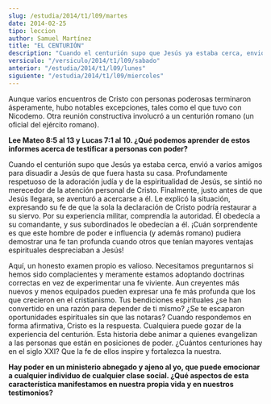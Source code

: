 ```yaml
---
slug: /estudia/2014/t1/l09/martes
date: 2014-02-25
tipo: leccion
author: Samuel Martínez
title: "EL CENTURIÓN"
description: "Cuando el centurión supo que Jesús ya estaba cerca, envió a varios amigos para  disuadir a Jesús de que fuera hasta su casa. Profundamente respetuoso de la  adoración judía y de la espiritualidad de Jesús, se sintió no merecedor de la  atención personal de Cristo."
versiculo: "/versiculo/2014/t1/l09/sabado"
anterior: "/estudia/2014/t1/l09/lunes"
siguiente: "/estudia/2014/t1/l09/miercoles"
---
```


Aunque varios encuentros de Cristo con personas poderosas terminaron ásperamente, hubo notables excepciones, tales como el que tuvo con Nicodemo. Otra reunión constructiva involucró a un centurión romano (un oficial del ejército romano).

**Lee Mateo 8:5 al 13 y Lucas 7:1 al 10. ¿Qué podemos aprender de estos informes acerca de testificar a personas con poder?**

Cuando el centurión supo que Jesús ya estaba cerca, envió a varios amigos para disuadir a Jesús de que fuera hasta su casa. Profundamente respetuoso de la adoración judía y de la espiritualidad de Jesús, se sintió no merecedor de la atención personal de Cristo. Finalmente, justo antes de que Jesús llegara, se aventuró a acercarse a él. Le explicó la situación, expresando su fe de que la sola la declaración de Cristo podría restaurar a su siervo. Por su experiencia militar, comprendía la autoridad. Él obedecía a su comandante, y sus subordinados le obedecían a él. ¡Cuán sorprendente es que este hombre de poder e influencia (y además romano) pudiera demostrar una fe tan profunda cuando otros que tenían mayores ventajas espirituales despreciaban a Jesús!

Aquí, un honesto examen propio es valioso. Necesitamos preguntarnos si hemos sido complacientes y meramente estamos adoptando doctrinas correctas en vez de experimentar una fe viviente. Aun creyentes más nuevos y menos equipados pueden expresar una fe más profunda que los que crecieron en el cristianismo. Tus bendiciones espirituales ¿se han convertido en una razón para depender de ti mismo? ¿Se te escaparon oportunidades espirituales sin que las notaras? Cuando respondemos en forma afirmativa, Cristo es la respuesta. Cualquiera puede gozar de la experiencia del centurión. Esta historia debe animar a quienes evangelizan a las personas que están en posiciones de poder. ¿Cuántos centuriones hay en el siglo XXI? Que la fe de ellos inspire y fortalezca la nuestra.

**Hay poder en un ministerio abnegado y ajeno al yo, que puede emocionar a cualquier individuo de cualquier clase social. ¿Qué aspectos de esta característica manifestamos en nuestra propia vida y en nuestros testimonios?**
